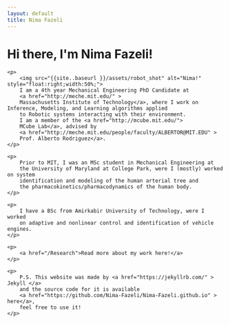 ```yaml
---
layout: default
title: Nima Fazeli
---
```

<div class="blurb">
	<h1>
	Hi there, I'm Nima Fazeli!
	</h1>
	
	
	<p>
		<img src="{{site..baseurl }}/assets/robot_shot" alt="Nima!" style="float:right;width:50%;">
		I am a 4th year Mechanical Engineering PhD Candidate at
		<a href="http://meche.mit.edu/" > 
		Massachusetts Institute of Technology</a>, where I work on Inference, Modeling, and Learning algorithms applied
		to Robotic systems interacting with their environment.
		I am a member of the <a href="http://mcube.mit.edu/"> 
		MCube Lab</a>, advised by 
		<a href="http://meche.mit.edu/people/faculty/ALBERTOR@MIT.EDU" > 
		Prof. Alberto Rodriguez</a>.
	</p>
	
	<p>
		Prior to MIT, I was an MSc student in Mechanical Engineering at 
		the University of Maryland at College Park, were I (mostly) worked on system 
		identification and modeling of the human arterial tree and 
		the pharmacokinetics/pharmacodynamics of the human body.
	</p>
	
	<p>
		I have a BSc from Amirkabir University of Technology, were I worked
		on adaptive and nonlinear control and identification of vehicle engines.
	</p>
	
	<p> 
		<a href="/Research">Read more about my work here!</a>	
	</p>
	
	<p>
		P.S. This website was made by <a href="https://jekyllrb.com/" > Jekyll </a>
		and the source code for it is available 
		<a href="https://github.com/Nima-Fazeli/Nima-Fazeli.github.io" > here</a>, 
		feel free to use it!
	</p>
</div><!-- /.blurb -->
